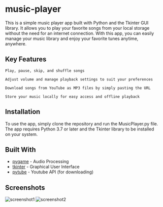 # music-player

This is a simple music player app built with Python and the Tkinter GUI library. It allows you to play your favorite songs from your local storage without the need for an internet connection. With this app, you can easily manage your music library and enjoy your favorite tunes anytime, anywhere.

## Key Features

    Play, pause, skip, and shuffle songs
    
    Adjust volume and manage playback settings to suit your preferences
    
    Download songs from YouTube as MP3 files by simply pasting the URL
    
    Store your music locally for easy access and offline playback

## Installation

To use the app, simply clone the repository and run the MusicPlayer.py file. The app requires Python 3.7 or later and the Tkinter library to be installed on your system.

## Built With

* [pygame](https://www.pygame.org/docs/) - Audio Processing
* [tkinter](https://docs.python.org/3/library/tkinter.html) - Graphical User Interface
* [pytube](https://pytube.io/en/latest/) - Youtube API (for downloading)

## Screenshots

![screenshot1](https://user-images.githubusercontent.com/59984623/236862132-1eef7246-20aa-4b29-93a3-daeba30f6540.PNG)
![screenshot2](https://user-images.githubusercontent.com/59984623/236862162-47190d7e-175a-41c5-bf8d-2618bbac991a.PNG)
